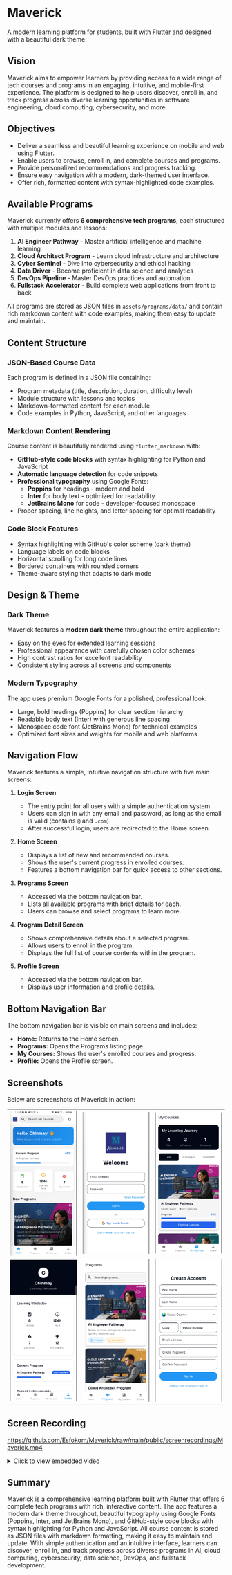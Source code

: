 # Maverick

A modern learning platform for students, built with Flutter and designed with a beautiful dark theme.

## Vision

Maverick aims to empower learners by providing access to a wide range of tech courses and programs in an engaging, intuitive, and mobile-first experience. The platform is designed to help users discover, enroll in, and track progress across diverse learning opportunities in software engineering, cloud computing, cybersecurity, and more.

## Objectives

- Deliver a seamless and beautiful learning experience on mobile and web using Flutter.
- Enable users to browse, enroll in, and complete courses and programs.
- Provide personalized recommendations and progress tracking.
- Ensure easy navigation with a modern, dark-themed user interface.
- Offer rich, formatted content with syntax-highlighted code examples.

## Available Programs

Maverick currently offers **6 comprehensive tech programs**, each structured with multiple modules and lessons:

1. **AI Engineer Pathway** - Master artificial intelligence and machine learning
2. **Cloud Architect Program** - Learn cloud infrastructure and architecture
3. **Cyber Sentinel** - Dive into cybersecurity and ethical hacking
4. **Data Driver** - Become proficient in data science and analytics
5. **DevOps Pipeline** - Master DevOps practices and automation
6. **Fullstack Accelerator** - Build complete web applications from front to back

All programs are stored as JSON files in `assets/programs/data/` and contain rich markdown content with code examples, making them easy to update and maintain.

## Content Structure

### JSON-Based Course Data
Each program is defined in a JSON file containing:
- Program metadata (title, description, duration, difficulty level)
- Module structure with lessons and topics
- Markdown-formatted content for each module
- Code examples in Python, JavaScript, and other languages

### Markdown Content Rendering
Course content is beautifully rendered using `flutter_markdown` with:
- **GitHub-style code blocks** with syntax highlighting for Python and JavaScript
- **Automatic language detection** for code snippets
- **Professional typography** using Google Fonts:
  - **Poppins** for headings - modern and bold
  - **Inter** for body text - optimized for readability
  - **JetBrains Mono** for code - developer-focused monospace
- Proper spacing, line heights, and letter spacing for optimal readability

### Code Block Features
- Syntax highlighting with GitHub's color scheme (dark theme)
- Language labels on code blocks
- Horizontal scrolling for long code lines
- Bordered containers with rounded corners
- Theme-aware styling that adapts to dark mode

## Design & Theme

### Dark Theme
Maverick features a **modern dark theme** throughout the entire application:
- Easy on the eyes for extended learning sessions
- Professional appearance with carefully chosen color schemes
- High contrast ratios for excellent readability
- Consistent styling across all screens and components

### Modern Typography
The app uses premium Google Fonts for a polished, professional look:
- Large, bold headings (Poppins) for clear section hierarchy
- Readable body text (Inter) with generous line spacing
- Monospace code font (JetBrains Mono) for technical examples
- Optimized font sizes and weights for mobile and web platforms

## Navigation Flow

Maverick features a simple, intuitive navigation structure with five main screens:

1. **Login Screen**
   - The entry point for all users with a simple authentication system.
   - Users can sign in with any email and password, as long as the email is valid (contains `@` and `.com`).
   - After successful login, users are redirected to the Home screen.

2. **Home Screen**
   - Displays a list of new and recommended courses.
   - Shows the user's current progress in enrolled courses.
   - Features a bottom navigation bar for quick access to other sections.

3. **Programs Screen**
   - Accessed via the bottom navigation bar.
   - Lists all available programs with brief details for each.
   - Users can browse and select programs to learn more.

4. **Program Detail Screen**
   - Shows comprehensive details about a selected program.
   - Allows users to enroll in the program.
   - Displays the full list of course contents within the program.

5. **Profile Screen**
   - Accessed via the bottom navigation bar.
   - Displays user information and profile details.

## Bottom Navigation Bar

The bottom navigation bar is visible on main screens and includes:
- **Home:** Returns to the Home screen.
- **Programs:** Opens the Programs listing page.
- **My Courses:** Shows the user's enrolled courses and progress.
- **Profile:** Opens the Profile screen.

## Screenshots

Below are screenshots of Maverick in action:

<table>
  <tr>
    <td><img src="public/screenshots/home.png" alt="Home" width="250"/></td>
    <td><img src="public/screenshots/login.png" alt="Login" width="250"/></td>
    <td><img src="public/screenshots/my_courses.png" alt="My Courses" width="250"/></td>
  </tr>
  <tr>
    <td><img src="public/screenshots/profile.png" alt="Profile" width="250"/></td>
    <td><img src="public/screenshots/programs_page.png" alt="Programs Page" width="250"/></td>
    <td><img src="public/screenshots/signup.png" alt="Signup" width="250"/></td>
  </tr>
</table>

## Screen Recording

https://github.com/Esfokom/Maverick/raw/main/public/screenrecordings/Maverick.mp4

<details>
  <summary>Click to view embedded video</summary>

  <video src="public/screenrecordings/Maverick.mp4" controls width="600"></video>
</details>

## Summary

Maverick is a comprehensive learning platform built with Flutter that offers 6 complete tech programs with rich, interactive content. The app features a modern dark theme throughout, beautiful typography using Google Fonts (Poppins, Inter, and JetBrains Mono), and GitHub-style code blocks with syntax highlighting for Python and JavaScript. All course content is stored as JSON files with markdown formatting, making it easy to maintain and update. With simple authentication and an intuitive interface, learners can discover, enroll in, and track progress across diverse programs in AI, cloud computing, cybersecurity, data science, DevOps, and fullstack development.
